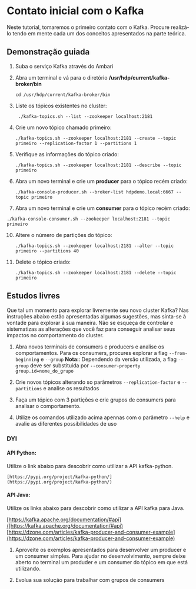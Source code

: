 # Contato inicial com o Kafka

Neste tutorial, tomaremos o primeiro contato com o Kafka. Procure realizá-lo tendo em mente cada um dos conceitos apresentados na parte teórica.

## Demonstração guiada

1. Suba o serviço Kafka através do Ambari

2. Abra um terminal e vá para o diretório **/usr/hdp/current/kafka-broker/bin**
   ``` 
   cd /usr/hdp/current/kafka-broker/bin
   ``` 
   
5. Liste os tópicos existentes no cluster:
   ```
    ./kafka-topics.sh --list --zookeeper localhost:2181
   ```

6. Crie um novo tópico chamado primeiro:
    ```
    ./kafka-topics.sh --zookeeper localhost:2181 --create --topic primeiro --replication-factor 1 --partitions 1
    ```
7. Verifique as informações do tópico criado:
   ```
   ./kafka-topics.sh --zookeeper localhost:2181 --describe --topic primeiro
    ```
8. Abra um novo terminal e crie um **producer** para o tópico recém criado:
   ```
   ./kafka-console-producer.sh --broker-list hdpdemo.local:6667 --topic primeiro
   ```

9.  Abra um novo terminal e crie um **consumer** para o tópico recém criado:
   ```
   ./kafka-console-consumer.sh --zookeeper localhost:2181 --topic primeiro
   ```

10. Altere o número de partições do tópico:
    ```
    ./kafka-topics.sh --zookeeper localhost:2181 --alter --topic primeiro --partitions 40
    ```

11. Delete o tópico criado:
    ```
    ./kafka-topics.sh --zookeeper localhost:2181 --delete --topic primeiro
    ```

    
## Estudos livres

Que tal um momento para explorar livremente seu novo cluster Kafka? Nas instruções abaixo estão apresentadas algumas sugestões, mas sinta-se à vontade para explorar à sua maneira. Não se esqueça de controlar e sistematizas as alterações que você faz para conseguir analisar seus impactos no comportamento do cluster.

1. Abra novos terminais de consumers e producers e analise os comportamentos. Para os consumers, procures explorar a flag `--from-beginning` e `--group`
   **Nota:**: Dependendo da versão utilizada, a flag `--group` deve ser substituida por `--consumer-property group.id=nome_do_grupo`

2. Crie novos tópicos alterando so parâmetros `--replication-factor` e `--partitions` e analise os resultados

3. Faça um tópico com 3 partições e crie grupos de consumers para analisar o comportamento.

4. Utilize os comandos utilizado acima apennas com o parâmetro `--help` e avalie as diferentes possibilidades de uso


### DYI

#### API Python:

   Utilize o link abaixo para descobrir como utilizar a API kafka-python.

    [https://pypi.org/project/kafka-python/](https://pypi.org/project/kafka-python/)

#### API Java:

   Utilize os links abaixo para descobrir como utilizar a API kafka para Java.

   [https://kafka.apache.org/documentation/#api]([https://kafka.apache.org/documentation/#api)
   [https://dzone.com/articles/kafka-producer-and-consumer-example](https://dzone.com/articles/kafka-producer-and-consumer-example)


1. Aproveite os exemplos apresentados para desenvolver um producer e um consumer simples. Para ajudar no desenvolvimento, sempre deixe aberto no terminal um produder e um consumer do tópico em que está utilizando.

2. Evolua sua solução para trabalhar com grupos de consumers 
